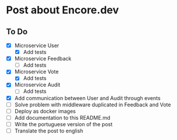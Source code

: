 # Post about Encore.dev

## To Do

- [x] Microservice User
    - [x] Add tests
- [x] Microservice Feedback
    - [ ] Add tests
- [x] Microservice Vote
    - [x] Add tests
- [x] Microservice Audit
    - [ ] Add tests
- [x] Add communication between User and Audit through events
- [ ] Solve problem with middleware duplicated in Feedback and Vote
- [ ] Deploy as docker images
- [ ] Add documentation to this README.md
- [ ] Write the portuguese version of the post
- [ ] Translate the post to english